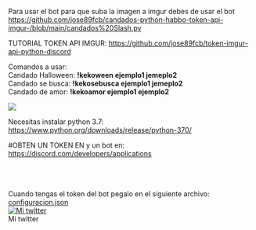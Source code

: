 Para usar el bot para que suba la imagen a imgur debes de usar el bot https://github.com/jose89fcb/candados-python-habbo-token-api-imgur-/blob/main/candados%20Slash.py

TUTORIAL TOKEN API IMGUR: https://github.com/jose89fcb/token-imgur-api-python-discord
<br>




Comandos a usar:
<br>
Candado Halloween: <b>!kekoween ejemplo1 jemeplo2</b>
<br>
Candado se busca: <b>!kekosebusca ejemplo1 jemeplo2</b>
<br>
Candado de amor: <b>!kekoamor ejemplo1 ejemplo2</b>


<img src="https://i.imgur.com/qrFL1Fk.png">


Necesitas instalar python 3.7: https://www.python.org/downloads/release/python-370/

#OBTEN UN TOKEN EN y un bot en: https://discord.com/developers/applications


<br>
<br>
<br>
Cuando tengas el token del bot pegalo en el siguiente archivo:
<a href="https://github.com/jose89fcb/candados-python-habbo/blob/main/configuracion.json">configuracion.json</a>
<br>
<a title="Mi twitter" href="https://twitter.com/jose89fcb"><img src="https://i.imgur.com/QCHCEon.png" alt="Mi twitter" /></a>
<br>
Mi twitter
